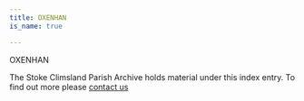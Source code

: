 ```yaml
---
title: OXENHAN
is_name: true

---
```


OXENHAN


The Stoke Climsland Parish Archive holds material under this index entry. To find out more please [contact us](/contact/)

